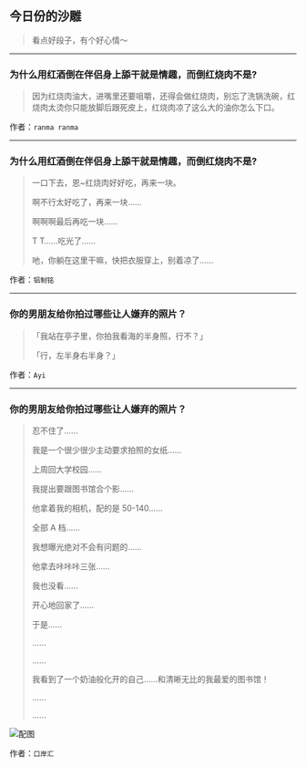 ## 今日份的沙雕

> 看点好段子，有个好心情～


 
---

### 为什么用红酒倒在伴侣身上舔干就是情趣，而倒红烧肉不是?

> 因为红烧肉油大，进嘴里还要咀嚼，还得会做红烧肉，别忘了洗锅洗碗，红烧肉太烫你只能放脚后跟死皮上，红烧肉凉了这么大的油你怎么下口。


作者：`ranma ranma`

---

### 为什么用红酒倒在伴侣身上舔干就是情趣，而倒红烧肉不是?

> 一口下去，恩~红烧肉好好吃，再来一块。
> 
> 啊不行太好吃了，再来一块……
> 
> 啊啊啊最后再吃一块……
> 
> T T……吃光了……
> 
> 吔，你躺在这里干嘛，快把衣服穿上，别着凉了……


作者：`铝制铭`

---

### 你的男朋友给你拍过哪些让人嫌弃的照片？

> 「我站在亭子里，你拍我看海的半身照，行不？」
> 
> 「行，左半身右半身？」


作者：`Ayi`

---

### 你的男朋友给你拍过哪些让人嫌弃的照片？

> 忍不住了……
> 
> 我是一个很少很少主动要求拍照的女纸……
> 
> 上周回大学校园……
> 
> 我提出要跟图书馆合个影……
> 
> 他拿着我的相机，配的是 50-140……
> 
> 全部 A 档……
> 
> 我想曝光绝对不会有问题的……
> 
> 他拿去咔咔咔三张……
> 
> 我也没看……
> 
> 开心地回家了……
> 
> 于是……
> 
> ……
> 
> ……
> 
> 我看到了一个奶油般化开的自己……和清晰无比的我最爱的图书馆！
> 
> ……
> 
> ……



![配图](http://pic3.zhimg.com/70/v2-53cd4ad48f1bacce13c2772fa027422e_b.jpg)


作者：`口岸汇`